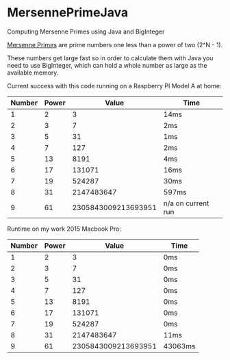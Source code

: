 # MersennePrimeJava
Computing Mersenne Primes using Java and BigInteger

[Mersenne Primes](https://en.wikipedia.org/wiki/Mersenne_prime) are prime numbers one less than a power of two (2^N - 1).

These numbers get large fast so in order to calculate them with Java you need to use BigInteger, which can hold a whole number as large as the available memory.

Current success with this code running on a Raspberry PI Model A at home:

Number|Power|Value|Time
---|---|---|---
1|2|3|14ms
2|3|7|2ms
3|5|31|1ms
4|7|127|2ms
5|13|8191|4ms
6|17|131071|16ms
7|19|524287|30ms
8|31|2147483647|597ms
9|61|2305843009213693951|n/a on current run

Runtime on my work 2015 Macbook Pro:

Number|Power|Value|Time
---|---|---|---
1|2|3|0ms
2|3|7|0ms
3|5|31|0ms
4|7|127|0ms
5|13|8191|0ms
6|17|131071|0ms
7|19|524287|0ms
8|31|2147483647|11ms
9|61|2305843009213693951|43063ms
